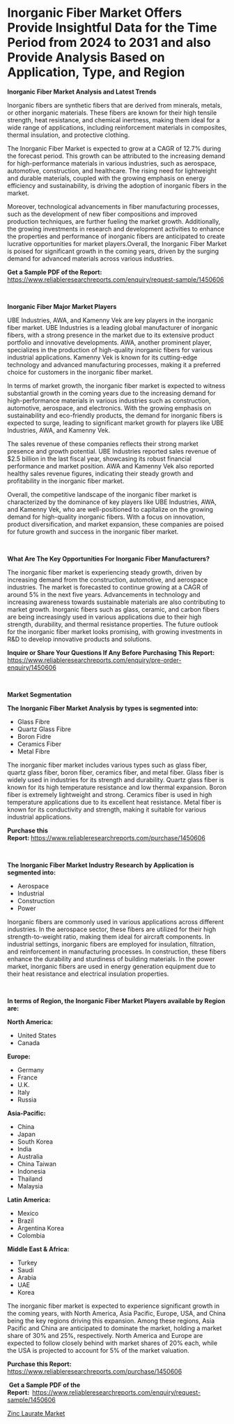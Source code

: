 <p><h1>Inorganic Fiber Market Offers Provide Insightful Data for the Time Period from 2024 to 2031 and also Provide Analysis Based on Application, Type, and Region</h1></p><p><strong>Inorganic Fiber Market Analysis and Latest Trends</strong></p>
<p><p>Inorganic fibers are synthetic fibers that are derived from minerals, metals, or other inorganic materials. These fibers are known for their high tensile strength, heat resistance, and chemical inertness, making them ideal for a wide range of applications, including reinforcement materials in composites, thermal insulation, and protective clothing.</p><p>The Inorganic Fiber Market is expected to grow at a CAGR of 12.7% during the forecast period. This growth can be attributed to the increasing demand for high-performance materials in various industries, such as aerospace, automotive, construction, and healthcare. The rising need for lightweight and durable materials, coupled with the growing emphasis on energy efficiency and sustainability, is driving the adoption of inorganic fibers in the market.</p><p>Moreover, technological advancements in fiber manufacturing processes, such as the development of new fiber compositions and improved production techniques, are further fueling the market growth. Additionally, the growing investments in research and development activities to enhance the properties and performance of inorganic fibers are anticipated to create lucrative opportunities for market players.Overall, the Inorganic Fiber Market is poised for significant growth in the coming years, driven by the surging demand for advanced materials across various industries.</p></p>
<p><strong>Get a Sample PDF of the Report:&nbsp;</strong> <a href="https://www.reliableresearchreports.com/enquiry/request-sample/1450606">https://www.reliableresearchreports.com/enquiry/request-sample/1450606</a></p>
<p>&nbsp;</p>
<p><strong>Inorganic Fiber Major Market Players</strong></p>
<p><p>UBE Industries, AWA, and Kamenny Vek are key players in the inorganic fiber market. UBE Industries is a leading global manufacturer of inorganic fibers, with a strong presence in the market due to its extensive product portfolio and innovative developments. AWA, another prominent player, specializes in the production of high-quality inorganic fibers for various industrial applications. Kamenny Vek is known for its cutting-edge technology and advanced manufacturing processes, making it a preferred choice for customers in the inorganic fiber market.</p><p>In terms of market growth, the inorganic fiber market is expected to witness substantial growth in the coming years due to the increasing demand for high-performance materials in various industries such as construction, automotive, aerospace, and electronics. With the growing emphasis on sustainability and eco-friendly products, the demand for inorganic fibers is expected to surge, leading to significant market growth for players like UBE Industries, AWA, and Kamenny Vek.</p><p>The sales revenue of these companies reflects their strong market presence and growth potential. UBE Industries reported sales revenue of $2.5 billion in the last fiscal year, showcasing its robust financial performance and market position. AWA and Kamenny Vek also reported healthy sales revenue figures, indicating their steady growth and profitability in the inorganic fiber market.</p><p>Overall, the competitive landscape of the inorganic fiber market is characterized by the dominance of key players like UBE Industries, AWA, and Kamenny Vek, who are well-positioned to capitalize on the growing demand for high-quality inorganic fibers. With a focus on innovation, product diversification, and market expansion, these companies are poised for future growth and success in the inorganic fiber market.</p></p>
<p>&nbsp;</p>
<p><strong>What Are The Key Opportunities For Inorganic Fiber Manufacturers?</strong></p>
<p><p>The inorganic fiber market is experiencing steady growth, driven by increasing demand from the construction, automotive, and aerospace industries. The market is forecasted to continue growing at a CAGR of around 5% in the next five years. Advancements in technology and increasing awareness towards sustainable materials are also contributing to market growth. Inorganic fibers such as glass, ceramic, and carbon fibers are being increasingly used in various applications due to their high strength, durability, and thermal resistance properties. The future outlook for the inorganic fiber market looks promising, with growing investments in R&D to develop innovative products and solutions.</p></p>
<p><strong>Inquire or Share Your Questions If Any Before Purchasing This Report:</strong> <a href="https://www.reliableresearchreports.com/enquiry/pre-order-enquiry/1450606">https://www.reliableresearchreports.com/enquiry/pre-order-enquiry/1450606</a></p>
<p>&nbsp;</p>
<p><strong>Market Segmentation</strong></p>
<p><strong>The Inorganic Fiber Market Analysis by types is segmented into:</strong></p>
<p><ul><li>Glass Fibre</li><li>Quartz Glass Fibre</li><li>Boron Fidre</li><li>Ceramics Fiber</li><li>Metal Fibre</li></ul></p>
<p><p>The inorganic fiber market includes various types such as glass fiber, quartz glass fiber, boron fiber, ceramics fiber, and metal fiber. Glass fiber is widely used in industries for its strength and durability. Quartz glass fiber is known for its high temperature resistance and low thermal expansion. Boron fiber is extremely lightweight and strong. Ceramics fiber is used in high temperature applications due to its excellent heat resistance. Metal fiber is known for its conductivity and strength, making it suitable for various industrial applications.</p></p>
<p><strong>Purchase this Report:&nbsp;</strong><a href="https://www.reliableresearchreports.com/purchase/1450606">https://www.reliableresearchreports.com/purchase/1450606</a></p>
<p>&nbsp;</p>
<p><strong>The Inorganic Fiber Market Industry Research by Application is segmented into:</strong></p>
<p><ul><li>Aerospace</li><li>Industrial</li><li>Construction</li><li>Power</li></ul></p>
<p><p>Inorganic fibers are commonly used in various applications across different industries. In the aerospace sector, these fibers are utilized for their high strength-to-weight ratio, making them ideal for aircraft components. In industrial settings, inorganic fibers are employed for insulation, filtration, and reinforcement in manufacturing processes. In construction, these fibers enhance the durability and sturdiness of building materials. In the power market, inorganic fibers are used in energy generation equipment due to their heat resistance and electrical insulation properties.</p></p>
<p>&nbsp;</p>
<p><strong>In terms of Region, the Inorganic Fiber Market Players available by Region are:</strong></p>
<p>
    <p> <strong> North America: </strong>
        <ul>
            <li>United States</li>
            <li>Canada</li>
        </ul>
        </p> 
    <p> <strong> Europe: </strong>
        <ul>
            <li>Germany</li>
            <li>France</li>
            <li>U.K.</li>
            <li>Italy</li>
            <li>Russia</li>
        </ul>
        </p> 
    <p> <strong> Asia-Pacific: </strong>
        <ul>
            <li>China</li>
            <li>Japan</li>
            <li>South Korea</li>
            <li>India</li>
            <li>Australia</li>
            <li>China Taiwan</li>
            <li>Indonesia</li>
            <li>Thailand</li>
            <li>Malaysia</li>
        </ul>
        </p> 
    <p> <strong> Latin America: </strong>
        <ul>
            <li>Mexico</li>
            <li>Brazil</li>
            <li>Argentina Korea</li>
            <li>Colombia</li>
        </ul>
        </p> 
    <p> <strong> Middle East & Africa: </strong>
        <ul>
            <li>Turkey</li>
            <li>Saudi</li>
            <li>Arabia</li>
            <li>UAE</li>
            <li>Korea</li>
        </ul>
    </p>
    </p>
<p><p>The inorganic fiber market is expected to experience significant growth in the coming years, with North America, Asia Pacific, Europe, USA, and China being the key regions driving this expansion. Among these regions, Asia Pacific and China are anticipated to dominate the market, holding a market share of 30% and 25%, respectively. North America and Europe are expected to follow closely behind with market shares of 20% each, while the USA is projected to account for 5% of the market valuation.</p></p>
<p><strong>Purchase this Report: </strong><a href="https://www.reliableresearchreports.com/purchase/1450606">https://www.reliableresearchreports.com/purchase/1450606</a></p>
<p>&nbsp;<strong>Get a Sample PDF of the Report:&nbsp;&nbsp;</strong><a href="https://www.reliableresearchreports.com/enquiry/request-sample/1450606">https://www.reliableresearchreports.com/enquiry/request-sample/1450606</a></p>
<p><strong></strong></p>
<p><p><a href="https://simplistic-meeting-7ee.notion.site/Zinc-Laurate-Market-Insights-Market-Players-and-Forecast-Till-2031-e2825929617041c8993f5b3c8f2683de">Zinc Laurate Market</a></p></p>